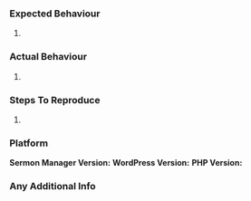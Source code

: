 ### Expected Behaviour

1.

### Actual Behaviour

1.

### Steps To Reproduce

1.

### Platform
**Sermon Manager Version:**
**WordPress Version:**
**PHP Version:**

### Any Additional Info
<!--
Use this section to record any additional info you think might be helpful (for example a proposed
solution). Screenshots are also appreciated if applicable
-->
